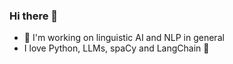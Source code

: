 ### Hi there 👋

- 🔭 I'm working on linguistic AI and NLP in general
- I love Python, LLMs, spaCy and LangChain 🦜


<!--
**Nadav-Nesher/Nadav-Nesher** is a ✨ _special_ ✨ repository because its `README.md` (this file) appears on your GitHub profile.

Here are some ideas to get you started:

- 🔭 I’m currently working on ...
- 🌱 I’m currently learning ...
- 👯 I’m looking to collaborate on ...
- 🤔 I’m looking for help with ...
- 💬 Ask me about ...
- 📫 How to reach me: ...
- 😄 Pronouns: ...
- ⚡ Fun fact: ...
-->
